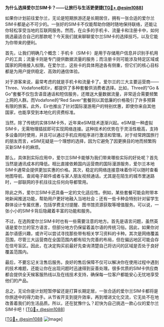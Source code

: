 **为什么选择爱尔兰SIM卡？——让旅行与生活更便捷[[TG💪+ @esim1088](https://t.me/s/esim1088)]**

如果你计划前往爱尔兰，无论是短期旅游还是长期居住，拥有一张合适的爱尔兰SIM卡都是必不可少的。一张好的SIM卡不仅能帮助你随时随地保持联络，还能让你轻松享受当地的互联网服务。然而，在众多的手机卡、流量卡和注册卡中，如何挑选最适合自己的那款呢？今天我们就来聊聊爱尔兰SIM卡的选择技巧，以及它能为你带来的便利。

首先，让我们明确几个概念：手机卡（SIM卡）是用于存储用户信息并识别手机用户的工具；流量卡则是专门提供数据流量的服务；而注册卡则可能涉及特定区域或国家的网络接入权限。在爱尔兰，这些卡的具体用途各有侧重，但它们的核心目标都是为用户提供稳定、高效的通信体验。

对于游客来说，最常考虑的就是手机卡和流量卡了。爱尔兰的三大主要运营商——Three、Vodafone和Eir，都提供了多种套餐供消费者选择。比如，Three的“Go & Go”套餐不仅包含语音通话和短信服务，还赠送大量数据流量，非常适合需要频繁上网的人群。而Vodafone的“Red Saver”套餐则以其低廉的价格吸引了许多预算有限的旅客。此外，Eir也推出了针对国际漫游用户的特别优惠，即使你来自其他国家，也能享受到本地化的资费标准。

当然，除了传统的实体SIM卡外，近年来eSIM技术逐渐兴起。eSIM是一种虚拟SIM卡，无需物理插拔即可实现网络连接。这种技术的优势在于灵活性极高，支持多设备同时使用，并且可以通过手机应用程序进行激活和管理。对于经常跨国旅行的朋友而言，eSIM无疑是一个理想的选择，因为它避免了因更换目的地而频繁购买新SIM卡的麻烦。

那么，具体到实际应用中，爱尔兰SIM卡能够为我们带来哪些实际的好处呢？首先当然是通讯成本的降低。相比直接依赖国内运营商的国际漫游服务，爱尔兰本地SIM卡通常会提供更加实惠的价格。其次，稳定的网络连接意味着你可以随时查看地图导航、查阅电子邮件或者与家人朋友视频通话。尤其是在陌生的城市里迷路时，一部联网的手机往往比任何向导都管用。

除此之外，爱尔兰SIM卡还具备一定的文化适应性。例如，某些套餐可能会附带本地新闻推送功能，帮助用户更好地融入当地社会；还有一些卡种会特别针对留学生群体设计专属优惠，包括学费支付提醒、图书馆资源获取等增值服务。可以说，一张小小的SIM卡背后隐藏着丰富的功能和服务。

不过，在选购爱尔兰SIM卡时也有一些需要注意的地方。首先是语言问题，虽然英语是爱尔兰的官方语言，但部分地方仍保留着盖尔语的传统习俗。因此，如果你对盖尔语感兴趣，或许可以尝试寻找那些带有相关学习资料的卡种。其次是网络覆盖范围，尽管三大运营商在全国范围内都有较为完善的布局，但在偏远地区可能会存在信号盲区。因此，在决定购买前最好先查询清楚自己将访问的区域是否处于良好覆盖范围内。

最后，不要忘记关注售后服务。良好的售后保障不仅可以解决你在使用过程中遇到的技术难题，还能让你在出现问题时迅速得到妥善处理。很多优质的SIM卡供应商都会提供全天候客服热线以及在线技术支持，确保每一位客户都能安心无忧地享受他们的产品。

总之，无论你是计划短暂停留还是打算长期定居，一张合适的爱尔兰SIM卡都将是你旅途中的得力助手。从节省开支到提升效率，再到增进文化交流，它无处不在地改善着我们的生活品质。所以，还在犹豫什么？赶快为自己挑选一款心仪的爱尔兰SIM卡吧！[[TG💪+ @esim1088](https://t.me/s/esim1088)]

[[TG💪+ @esim1088](https://t.me/s/esim1088) ![Image](https://i.postimg.cc/4NQfJmqS/Snipaste-2025-05-13-00-14-12.png)]